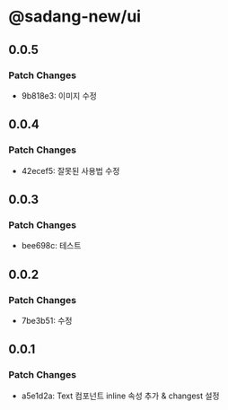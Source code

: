 # @sadang-new/ui

## 0.0.5

### Patch Changes

- 9b818e3: 이미지 수정

## 0.0.4

### Patch Changes

- 42ecef5: 잘못된 사용법 수정

## 0.0.3

### Patch Changes

- bee698c: 테스트

## 0.0.2

### Patch Changes

- 7be3b51: 수정

## 0.0.1

### Patch Changes

- a5e1d2a: Text 컴포넌트 inline 속성 추가 & changest 설정

